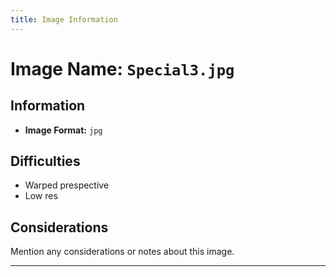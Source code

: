 ```yaml
---
title: Image Information
---
```


# Image Name: `Special3.jpg`

## Information

- **Image Format:** `jpg`

## Difficulties

- Warped prespective
- Low res

## Considerations

Mention any considerations or notes about this image.

---
